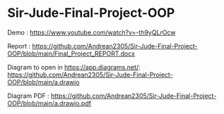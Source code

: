 # Sir-Jude-Final-Project-OOP

Demo : https://www.youtube.com/watch?v=-th9yQLrOcw

Report : https://github.com/Andrean2305/Sir-Jude-Final-Project-OOP/blob/main/Final_Project_REPORT.docx

Diagram to open in https://app.diagrams.net/: https://github.com/Andrean2305/Sir-Jude-Final-Project-OOP/blob/main/a.drawio

Diagram PDF : https://github.com/Andrean2305/Sir-Jude-Final-Project-OOP/blob/main/a.drawio.pdf

